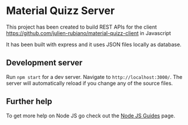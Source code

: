 # Material Quizz Server

This project has been created to build REST APIs for the client https://github.com/julien-rubiano/material-quizz-client in Javascript

It has been built with express and it uses JSON files locally as database.

## Development server

Run `npm start` for a dev server. Navigate to `http://localhost:3000/`. The server will automatically reload if you change any of the source files.

## Further help

To get more help on Node JS go check out the [Node JS Guides]([https://angular.io/cli](https://nodejs.org/en/docs/guides/)) page.
